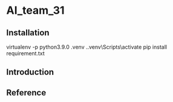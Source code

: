 # AI_team_31
## Installation

virtualenv -p python3.9.0 .venv
.\.venv\Scripts\activate
pip install requirement.txt

## Introduction

## Reference
